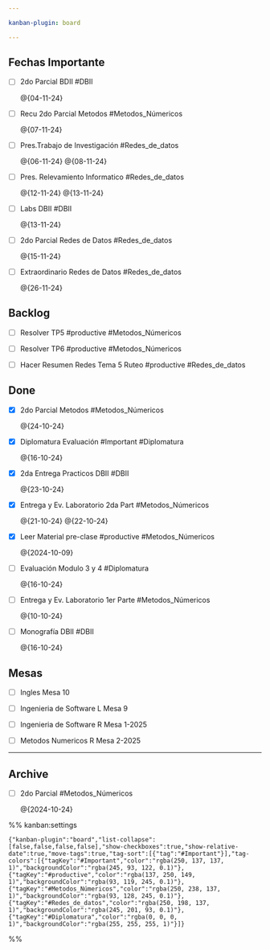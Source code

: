 ```yaml
---

kanban-plugin: board

---
```


## Fechas Importante

- [ ] 2do Parcial BDII
	#DBII
	
	@{04-11-24}
- [ ] Recu 2do Parcial Metodos
	#Metodos_Númericos 
	
	@{07-11-24}
- [ ] Pres.Trabajo de Investigación
	#Redes_de_datos
	
	@{06-11-24} @{08-11-24}
- [ ] Pres. Relevamiento Informatico
	#Redes_de_datos
	
	@{12-11-24} @{13-11-24}
- [ ] Labs DBII
	#DBII
	
	@{13-11-24}
- [ ] 2do Parcial Redes de Datos
	#Redes_de_datos 
	
	@{15-11-24}
- [ ] Extraordinario Redes de Datos
	#Redes_de_datos 
	
	@{26-11-24}


## Backlog

- [ ] Resolver TP5
	#productive #Metodos_Númericos
- [ ] Resolver TP6
	#productive #Metodos_Númericos
- [ ] Hacer Resumen Redes Tema 5 Ruteo
	#productive #Redes_de_datos


## Done

- [x] 2do Parcial Metodos
	#Metodos_Númericos
	
	@{24-10-24}
- [x] Diplomatura Evaluación
	#Important #Diplomatura 
	
	@{16-10-24}
- [x] 2da Entrega Practicos DBII
	#DBII
	
	@{23-10-24}
- [x] Entrega y Ev. Laboratorio 2da Part
	#Metodos_Númericos
	
	@{21-10-24} @{22-10-24}
- [x] Leer Material pre-clase
	#productive
	#Metodos_Númericos
	
	@{2024-10-09}
- [ ] Evaluación Modulo 3 y 4
	#Diplomatura
	
	@{16-10-24}
- [ ] Entrega y Ev. Laboratorio 1er Parte
	#Metodos_Númericos
	
	@{10-10-24}
- [ ] Monografía DBII
	#DBII
	
	@{16-10-24}


## Mesas

- [ ] Ingles
	Mesa 10
- [ ] Ingenieria de Software L
	Mesa 9
- [ ] Ingenieria de Software R
	Mesa 1-2025
- [ ] Metodos Numericos R
	Mesa 2-2025


***

## Archive

- [ ] 2do Parcial 
	#Metodos_Númericos
	
	@{2024-10-24}

%% kanban:settings
```
{"kanban-plugin":"board","list-collapse":[false,false,false,false],"show-checkboxes":true,"show-relative-date":true,"move-tags":true,"tag-sort":[{"tag":"#Important"}],"tag-colors":[{"tagKey":"#Important","color":"rgba(250, 137, 137, 1)","backgroundColor":"rgba(245, 93, 122, 0.1)"},{"tagKey":"#productive","color":"rgba(137, 250, 149, 1)","backgroundColor":"rgba(93, 119, 245, 0.1)"},{"tagKey":"#Metodos_Númericos","color":"rgba(250, 238, 137, 1)","backgroundColor":"rgba(93, 128, 245, 0.1)"},{"tagKey":"#Redes_de_datos","color":"rgba(250, 198, 137, 1)","backgroundColor":"rgba(245, 201, 93, 0.1)"},{"tagKey":"#Diplomatura","color":"rgba(0, 0, 0, 1)","backgroundColor":"rgba(255, 255, 255, 1)"}]}
```
%%